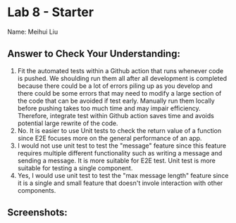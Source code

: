 # Lab 8 - Starter
Name: Meihui Liu

## Answer to **Check Your Understanding**:
1. Fit the automated tests within a Github action that runs whenever code is pushed. We shoulding run them all after all development is completed because there could be a lot of errors piling up as you develop and there could be some errors that may need to modify a large section of the code that can be avoided if test early. Manually run them locally before pushing takes too much time and may impair efficiency. Therefore, integrate test within Github action saves time and avoids potential large rewrite of the code.
2. No. It is easier to use Unit tests to check the return value of a function since E2E focuses more on the general performance of an app.
3. I would not use unit test to test the "message" feature since this feature requires multiple different functionality such as writing a message and sending a message. It is more suitable for E2E test. Unit test is more suitable for testing a single component.
4. Yes, I would use unit test to test the "max message length" feature since it is a single and small feature that doesn't invole interaction with other components.

## Screenshots: